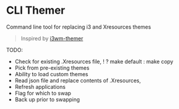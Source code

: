 # CLI Themer
Command line tool for replacing i3 and Xresources themes
> Inspired by [i3wm-themer](https://github.com/unix121/i3wm-themer)

TODO:
  - Check for existing .Xresources file, ! ? make default : make copy
  - Pick from pre-existing themes
  - Ability to load custom themes
  - Read json file and replace contents of .Xresources, 
  - Refresh applications
  - Flag for which to swap
  - Back up prior to swapping
